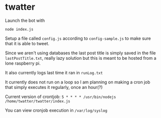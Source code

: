 # twatter

Launch the bot with
```
node index.js
```
Setup a file called `config.js` according to `config-sample.js` to make sure that it is able to tweet.

Since we aren't using databases the last post title is simply saved in the file `lastPostTitle.txt`, really lazy solution but this is meant to be hosted from a lone raspberry pi.

It also currently logs last time it ran in `runLog.txt`

It currently does not run on a loop so I am planning on making a cron job that simply executes it regularly, once an hour(?)

Current version of crontjob:
`5 * * * * /usr/bin/nodejs /home/twatter/twatter/index.js`

You can view cronjob execution in `/var/log/syslog`
